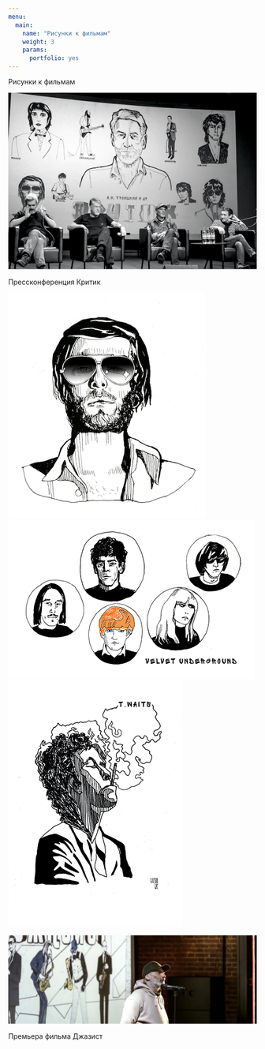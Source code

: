 ```yaml
---
menu:
  main:
    name: "Рисунки к фильмам"
    weight: 3
    params:
      portfolio: yes
---
```

Рисунки к фильмам

![](Kino2.png)

Прессконференция Критик





![BG](03BG.png)
![VU](VU+.png) 
![TW](TomWaits+.png)



![Премьера фильма Джазист](Jazzman.png)

Премьера фильма Джазист

